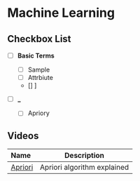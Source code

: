# Machine Learning

## Checkbox List

- [ ] **Basic Terms**
  - [ ] Sample
  - [ ] Attrbiute
  - [] ]

- [ ] **_**
  - [ ] Apriory


## Videos

Name | Description
:------|:------:
[Apriori]() | Apriori algorithm explained

